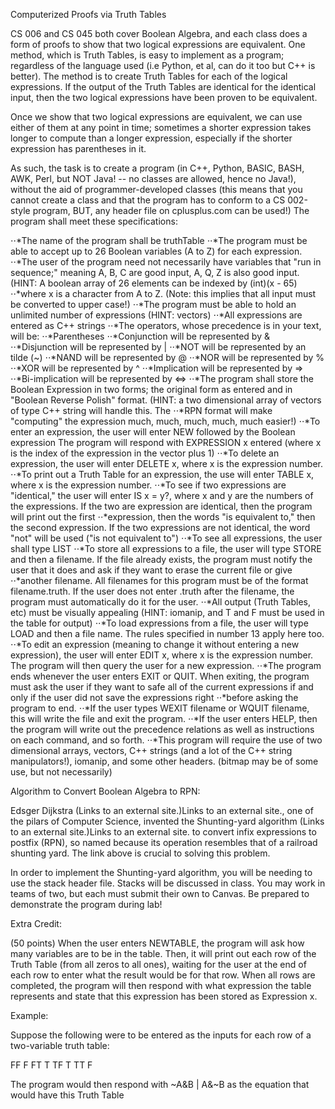 Computerized Proofs via Truth Tables

 

CS 006 and CS 045 both cover Boolean Algebra, and each class does a form of proofs to show that two logical expressions are equivalent. One method, which is Truth Tables, is easy to implement as a program; regardless of the language used (i.e Python, et al, can do it too but C++ is better). The method is to create Truth Tables for each of the logical expressions. If the output of the Truth Tables are identical for the identical input, then the two logical expressions have been proven to be equivalent.

Once we show that two logical expressions are equivalent, we can use either of them at any point in time; sometimes a shorter expression takes longer to compute than a longer expression, especially if the shorter expression has parentheses in it.

As such, the task is to create a program (in C++, Python, BASIC, BASH, AWK, Perl, but NOT Java! -- no classes are allowed, hence no Java!), without the aid of programmer-developed classes (this means that you cannot create a class and that the program has to conform to a CS 002-style program, BUT, any header file on cplusplus.com can be used!) The program shall  meet these specifications:


⋅⋅*The name of the program shall be truthTable
⋅⋅*The program must be able to accept up to 26 Boolean variables (A to Z) for each expression.
⋅⋅*The user of the program need not necessarily have variables that "run in sequence;" meaning A, B, C are good input, A, Q, Z is also good input. (HINT: A boolean array of 26 elements can be indexed by (int)(x - 65) ⋅⋅*where x is a character from A to Z. (Note: this implies that all input must be converted to upper case!)
⋅⋅*The program must be able to hold an unlimited number of expressions (HINT: vectors)
⋅⋅*All expressions are entered as C++ strings
⋅⋅*The operators, whose precedence is in your text,  will be:
⋅⋅*Parentheses
⋅⋅*Conjunction will be represented by &
⋅⋅*Disjunction will be represented by |
⋅⋅*NOT will be represented by an tilde (~)
⋅⋅*NAND will be represented by @
⋅⋅*NOR will be represented by %
⋅⋅*XOR will be represented by ^
⋅⋅*Implication will be represented by =>
⋅⋅*Bi-implication will be represented by <=>
⋅⋅*The program shall store the Boolean Expression in two forms; the original form as entered and in "Boolean Reverse Polish" format. (HINT: a two dimensional array of vectors of type C++ string will handle this. The ⋅⋅*RPN format will make "computing" the expression much, much, much, much, much easier!)
⋅⋅*To enter an expression, the user will enter NEW followed by the Boolean expression The program will respond with EXPRESSION x entered (where x is the index of the expression in the vector plus 1)
⋅⋅*To delete an expression, the user will enter DELETE x, where x is the expression number.
⋅⋅*To print out a Truth Table for an expression, the use will enter TABLE x, where x is the expression number.
⋅⋅*To see if two expressions are "identical," the user will enter IS x = y?, where x and y are the numbers of the expressions. If the two are expression are identical, then the program will print out the first ⋅⋅*expression, then the words "is equivalent to," then the second expression. If the two expressions are not identical, the  word "not" will be used ("is not equivalent to")
⋅⋅*To see all expressions, the user shall type LIST
⋅⋅*To store all expressions to a file, the user will type STORE and then a filename. If the file already exists, the program must notify the user that it does and ask if they want to erase the current file or give ⋅⋅*another filename. All filenames for this program must be of the format filename.truth. If the user does not enter .truth after the filename, the program must automatically do it for the user.
⋅⋅*All output (Truth Tables, etc) must be visually appealing (HINT: iomanip, and T and F must be used in the table for output)
⋅⋅*To load expressions from a file, the user will type LOAD and then a file name. The rules specified in number 13 apply here too.
⋅⋅*To edit an expression (meaning to change it without entering a new expression), the user will enter EDIT x, where x is the expression number. The program will then query the user for a new expression.
⋅⋅*The program ends whenever the user enters EXIT or QUIT. When exiting, the program must ask the user if they want to safe all of the current expressions if and only if the user did not save the expressions right ⋅⋅*before asking the program to end.
⋅⋅*If the user types WEXIT filename or WQUIT filename, this will write the file and exit the program.
⋅⋅*If the user enters HELP, then the program will write out the precedence relations as well as instructions on each command, and so forth.
⋅⋅*This program will require the use of two dimensional arrays, vectors, C++ strings (and a lot of the C++ string manipulators!), iomanip, and some other headers. (bitmap may be of some use, but not necessarily)

Algorithm to Convert Boolean Algebra to RPN:

Edsger Dijkstra (Links to an external site.)Links to an external site., one of the pilars of Computer Science, invented the Shunting-yard algorithm (Links to an external site.)Links to an external site. to convert infix expressions to postfix (RPN), so named because its operation resembles that of a railroad shunting yard. The link above is crucial to solving this problem.

In order to implement the Shunting-yard algorithm, you will be needing  to use the stack header file. Stacks will be discussed in class. You may work in teams of two, but each must submit their own to Canvas. Be prepared to demonstrate the program during lab!

 

Extra Credit:

(50 points) When the user enters NEWTABLE, the program will ask how many variables are to be in the table. Then, it will print out each row of the Truth Table (from all zeros to all ones), waiting for the user at the end of each row to enter what the result would be for that row. When all rows are completed, the program will then respond with what expression the table represents and state that this expression has been stored as Expression x.

Example:

Suppose the following were to be entered as the inputs for each row of a two-variable truth table:

FF F
FT T
TF T
TT F

The program would then respond with ~A&B | A&~B as the equation that would have this  Truth Table